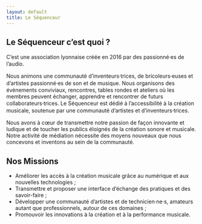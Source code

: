 ```yaml
---
layout: default
title: Le Séquenceur
---
```


## Le Séquenceur c’est quoi ?

C’est une association lyonnaise créée en 2016 par des passionné⸱es de l’audio.

Nous animons une communauté d’inventeurs⸱trices, de bricoleurs⸱euses et d’artistes passionné⸱es de son et de musique. Nous organisons des événements conviviaux, rencontres, tables rondes et ateliers où les membres peuvent échanger, apprendre et rencontrer de futurs collaborateurs⸱trices. Le Séquenceur est dédié à l’accessibilité à la création musicale, soutenue par une communauté d’artistes et d’inventeurs⸱trices.

Nous avons à cœur de transmettre notre passion de façon innovante et ludique et de toucher les publics éloignés de la création sonore et musicale. Notre activité de médiation nécessite des moyens nouveaux que nous concevons et inventons au sein de la communauté.

## Nos Missions

- Améliorer les accès à la création musicale grâce au numérique et aux nouvelles technologies ;
- Transmettre et proposer une interface d’échange des pratiques et des savoir-faire ;
- Développer une communauté d’artistes et de technicien·ne·s, amateurs autant que professionnels, autour de ces domaines ;
- Promouvoir les innovations à la création et à la performance musicale.


